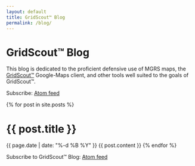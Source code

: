 ```yaml
---
layout: default
title: GridScout™ Blog
permalink: /blog/
---
```


# GridScout™ Blog
This blog is dedicated to the proficient defensive use of MGRS maps, the
[GridScout™][gridscout] Google-Maps client, and other tools well suited to the
goals of GridScout™.

Subscribe: <a href="feed.xml">Atom feed</a>

{% for post in site.posts %}
# {{ post.title }}
{{ page.date | date: "%-d %B %Y" }}
{{ post.content }}
{% endfor %}

Subscribe to GridScout™ Blog: <a href="feed.xml">Atom feed</a>


[feed]:      /feed.xml
[gridscout]: /
